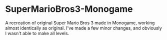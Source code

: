 # SuperMarioBros3-Monogame
A recreation of original Super Mario Bros 3 made in Monogame, working almost identically as original. I've made a few minor changes, and obviously I wasn't able to make all levels. 
